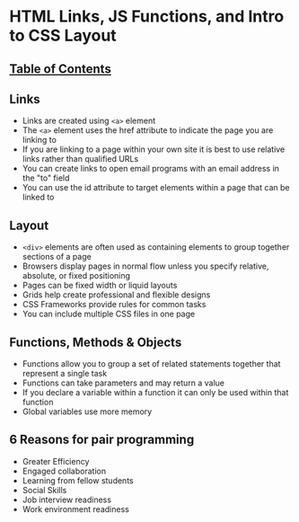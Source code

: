 # HTML Links, JS Functions, and Intro to CSS Layout

## [Table of Contents](README.md)

## Links

- Links are created using `<a>` element
- The `<a>` element uses the href attribute to indicate the page you are linking to
- If you are linking to a page within your own site it is best to use relative links rather than qualified URLs
- You can create links to open email programs with an email address in the "to" field
- You can use the id attribute to target elements within a page that can be linked to

## Layout

- `<div>` elements are often used as containing elements to group together sections of a page
- Browsers display pages in normal flow unless you specify relative, absolute, or fixed positioning
- Pages can be fixed width or liquid layouts
- Grids help create professional and flexible designs
- CSS Frameworks provide rules for common tasks
- You can include multiple CSS files in one page

## Functions, Methods & Objects

- Functions allow you to group a set of related statements together that represent a single task
- Functions can take parameters and may return a value
- If you declare a variable within a function it can only be used within that function
- Global variables use more memory

## 6 Reasons for pair programming

- Greater Efficiency
- Engaged collaboration
- Learning from fellow students
- Social Skills
- Job interview readiness
- Work environment readiness